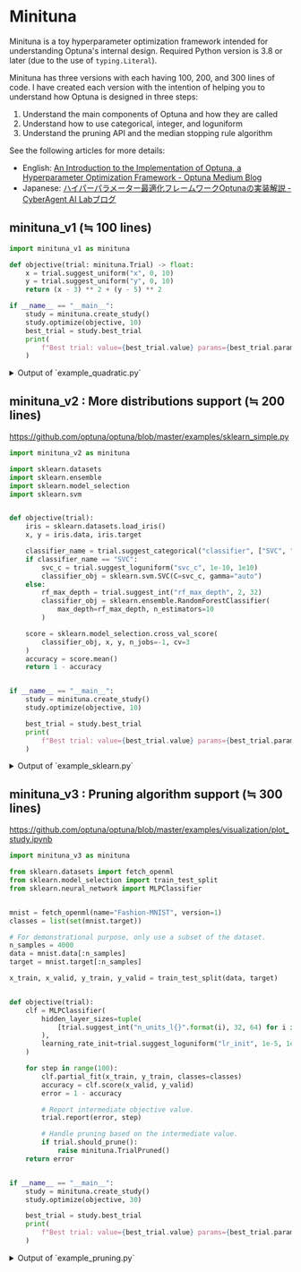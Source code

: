 # Minituna

Minituna is a toy hyperparameter optimization framework intended for understanding Optuna's internal design. Required Python version is 3.8 or later (due to the use of `typing.Literal`).

Minituna has three versions with each having 100, 200, and 300 lines of code. I have created each version with the intention of helping you to understand how Optuna is designed in three steps:

1. Understand the main components of Optuna and how they are called
2. Understand how to use categorical, integer, and loguniform
3. Understand the pruning API and the median stopping rule algorithm

See the following articles for more details:

* English: [An Introduction to the Implementation of Optuna, a Hyperparameter Optimization Framework - Optuna Medium Blog](https://medium.com/optuna/an-introduction-to-the-implementation-of-optuna-a-hyperparameter-optimization-framework-33995d9ec354)
* Japanese: [ハイパーパラメーター最適化フレームワークOptunaの実装解説 - CyberAgent AI Labブログ](https://cyberagent.ai/blog/research/optuna-from-scratch)


## minituna_v1 (≒ 100 lines)

```python
import minituna_v1 as minituna

def objective(trial: minituna.Trial) -> float:
    x = trial.suggest_uniform("x", 0, 10)
    y = trial.suggest_uniform("y", 0, 10)
    return (x - 3) ** 2 + (y - 5) ** 2

if __name__ == "__main__":
    study = minituna.create_study()
    study.optimize(objective, 10)
    best_trial = study.best_trial
    print(
        f"Best trial: value={best_trial.value} params={best_trial.params}"
    )
```

<details>
<summary>Output of `example_quadratic.py`</summary>

```console
$ python example_quadratic.py
trial_id=0 is completed with value=36.658565123549835
trial_id=1 is completed with value=36.58945605027185
trial_id=2 is completed with value=36.261419630096924
trial_id=3 is completed with value=15.904426822321941
trial_id=4 is completed with value=31.00261936939642
trial_id=5 is completed with value=0.3046670574062946
trial_id=6 is completed with value=22.093997465381495
trial_id=7 is completed with value=45.68550817426529
trial_id=8 is completed with value=21.059586293347397
trial_id=9 is completed with value=26.691576771270128
Best trial: value=0.3046670574062946 params={'x': 3.545340140826294, 'y': 4.9147287374911555}
```

</details>

## minituna_v2 : More distributions support (≒ 200 lines)

https://github.com/optuna/optuna/blob/master/examples/sklearn_simple.py

```python
import minituna_v2 as minituna

import sklearn.datasets
import sklearn.ensemble
import sklearn.model_selection
import sklearn.svm


def objective(trial):
    iris = sklearn.datasets.load_iris()
    x, y = iris.data, iris.target

    classifier_name = trial.suggest_categorical("classifier", ["SVC", "RandomForest"])
    if classifier_name == "SVC":
        svc_c = trial.suggest_loguniform("svc_c", 1e-10, 1e10)
        classifier_obj = sklearn.svm.SVC(C=svc_c, gamma="auto")
    else:
        rf_max_depth = trial.suggest_int("rf_max_depth", 2, 32)
        classifier_obj = sklearn.ensemble.RandomForestClassifier(
            max_depth=rf_max_depth, n_estimators=10
        )

    score = sklearn.model_selection.cross_val_score(
        classifier_obj, x, y, n_jobs=-1, cv=3
    )
    accuracy = score.mean()
    return 1 - accuracy


if __name__ == "__main__":
    study = minituna.create_study()
    study.optimize(objective, 10)

    best_trial = study.best_trial
    print(
        f"Best trial: value={best_trial.value} params={best_trial.params}"
    )
```

<details>
<summary>Output of `example_sklearn.py`</summary>

```console
$ python example_sklearn.py
trial_id=0 is completed with value=0.040000000000000036
trial_id=1 is completed with value=0.6799999999999999
trial_id=2 is completed with value=0.033333333333333326
trial_id=3 is completed with value=0.040000000000000036
trial_id=4 is completed with value=0.046666666666666745
trial_id=5 is completed with value=0.6799999999999999
trial_id=6 is completed with value=0.053333333333333344
trial_id=7 is completed with value=0.6799999999999999
trial_id=8 is completed with value=0.040000000000000036
trial_id=9 is completed with value=0.6799999999999999
Best trial: value=0.033333333333333326 params={'classifier': 'RandomForest', 'rf_max_depth': 4}
```

</details>

## minituna_v3 : Pruning algorithm support (≒ 300 lines)

https://github.com/optuna/optuna/blob/master/examples/visualization/plot_study.ipynb

```python
import minituna_v3 as minituna

from sklearn.datasets import fetch_openml
from sklearn.model_selection import train_test_split
from sklearn.neural_network import MLPClassifier


mnist = fetch_openml(name="Fashion-MNIST", version=1)
classes = list(set(mnist.target))

# For demonstrational purpose, only use a subset of the dataset.
n_samples = 4000
data = mnist.data[:n_samples]
target = mnist.target[:n_samples]

x_train, x_valid, y_train, y_valid = train_test_split(data, target)


def objective(trial):
    clf = MLPClassifier(
        hidden_layer_sizes=tuple(
            [trial.suggest_int("n_units_l{}".format(i), 32, 64) for i in range(3)]
        ),
        learning_rate_init=trial.suggest_loguniform("lr_init", 1e-5, 1e-1),
    )

    for step in range(100):
        clf.partial_fit(x_train, y_train, classes=classes)
        accuracy = clf.score(x_valid, y_valid)
        error = 1 - accuracy

        # Report intermediate objective value.
        trial.report(error, step)

        # Handle pruning based on the intermediate value.
        if trial.should_prune():
            raise minituna.TrialPruned()
    return error


if __name__ == "__main__":
    study = minituna.create_study()
    study.optimize(objective, 30)

    best_trial = study.best_trial
    print(
        f"Best trial: value={best_trial.value} params={best_trial.params}"
    )
```

<details>
<summary>Output of `example_pruning.py`</summary>

```console
$ python example_pruning.py
trial_id=0 is completed with value=0.645
trial_id=1 is completed with value=0.30200000000000005
trial_id=2 is completed with value=0.885
trial_id=3 is completed with value=0.891
trial_id=4 is completed with value=0.241
trial_id=5 is completed with value=0.36
trial_id=6 is completed with value=0.30600000000000005
trial_id=7 is pruned at step=0 value=0.868
trial_id=8 is completed with value=0.20199999999999996
trial_id=9 is pruned at step=0 value=0.874
trial_id=10 is completed with value=0.31699999999999995
trial_id=11 is pruned at step=0 value=0.9
trial_id=12 is pruned at step=1 value=0.835
trial_id=13 is completed with value=0.238
trial_id=14 is completed with value=0.19799999999999995
trial_id=15 is pruned at step=0 value=0.9299999999999999
trial_id=16 is completed with value=0.22799999999999998
trial_id=17 is pruned at step=0 value=0.882
trial_id=18 is completed with value=0.256
trial_id=19 is pruned at step=0 value=0.87
trial_id=20 is pruned at step=0 value=0.864
trial_id=21 is pruned at step=11 value=0.377
trial_id=22 is completed with value=0.22799999999999998
trial_id=23 is completed with value=0.236
trial_id=24 is completed with value=0.20299999999999996
trial_id=25 is pruned at step=0 value=0.895
trial_id=26 is pruned at step=0 value=0.899
trial_id=27 is pruned at step=0 value=0.858
trial_id=28 is completed with value=0.21899999999999997
trial_id=29 is pruned at step=45 value=0.267
Best trial: value=0.19799999999999995 params={'n_units_l0': 52, 'n_units_l1': 51, 'n_units_l2': 61, 'lr_init': 0.005854153852825279}
```

</details>
